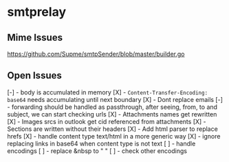 # smtprelay

## Mime Issues

https://github.com/Supme/smtpSender/blob/master/builder.go

## Open Issues

[-] - body is accumulated in memory
[X] - `Content-Transfer-Encoding: base64` needs accumulating until next boundary
[X] - Dont replace emails
[-] - forwarding should be handled as passthrough, after seeing, from, to and subject, we can start checking urls
[X] - Attachments names get rewritten
[X] - Images srcs in outlook get cid referenced from attachments
[X] - Sections are written without their headers
[X] - Add html parser to replace hrefs
[X] - handle content type text/html in a more generic way
[X] - ignore replacing links in base64 when content type is not text
[ ] - handle encodings
  [ ] - replace &nbsp to " "
  [ ] - check other encodings